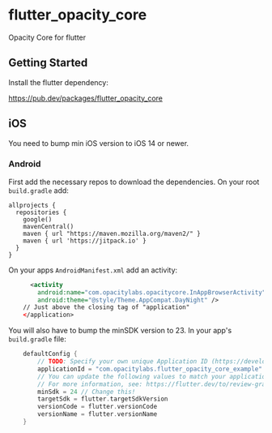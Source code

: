 # flutter_opacity_core

Opacity Core for flutter

## Getting Started

Install the flutter dependency:

https://pub.dev/packages/flutter_opacity_core

## iOS

You need to bump min iOS version to iOS 14 or newer.

### Android

First add the necessary repos to download the dependencies. On your root `build.gradle` add:

```
allprojects {
  repositories {
    google()
    mavenCentral()
    maven { url "https://maven.mozilla.org/maven2/" }
    maven { url 'https://jitpack.io' }
  }
}
```

On your apps `AndroidManifest.xml` add an activity:

```xml
      <activity
        android:name="com.opacitylabs.opacitycore.InAppBrowserActivity"
        android:theme="@style/Theme.AppCompat.DayNight" />
    // Just above the closing tag of "application"
    </application>
```

You will also have to bump the minSDK version to 23. In your app's `build.gradle` file:

```gradle
    defaultConfig {
        // TODO: Specify your own unique Application ID (https://developer.android.com/studio/build/application-id.html).
        applicationId = "com.opacitylabs.flutter_opacity_core_example"
        // You can update the following values to match your application needs.
        // For more information, see: https://flutter.dev/to/review-gradle-config.
        minSdk = 24 // Change this!
        targetSdk = flutter.targetSdkVersion
        versionCode = flutter.versionCode
        versionName = flutter.versionName
    }
```
